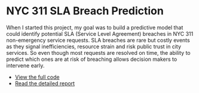 # NYC 311 SLA Breach Prediction

When I started this project, my goal was to build a predictive model that could identify potential SLA (Service Level Agreement) breaches in NYC 311 non-emergency service requests. SLA breaches are rare but costly events as they signal inefficiencies, resource strain and risk public trust in city services. So even though most requests are resolved on time, the ability to predict which ones are at risk of breaching allows decision makers to intervene early.

- [View the full code](311_NYC_Predictive_Analytics.ipynb)
- [Read the detailed report](Report.md)

